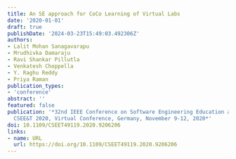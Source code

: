 ```yaml
---
title: An SE approach for CoCo Learning of Virtual Labs
date: '2020-01-01'
draft: true
publishDate: '2024-03-23T15:49:03.492306Z'
authors:
- Lalit Mohan Sanagavarapu
- Mrudhivka Damaraju
- Ravi Shankar Pillutla
- Venkatesh Choppella
- Y. Raghu Reddy
- Priya Raman
publication_types:
- 'conference'
abstract: ''
featured: false
publication: '*32nd IEEE Conference on Software Engineering Education and Training,
  CSEE&T 2020, Virtual Conference, Germany, November 9-12, 2020*'
doi: 10.1109/CSEET49119.2020.9206206
links:
- name: URL
  url: https://doi.org/10.1109/CSEET49119.2020.9206206
---
```


